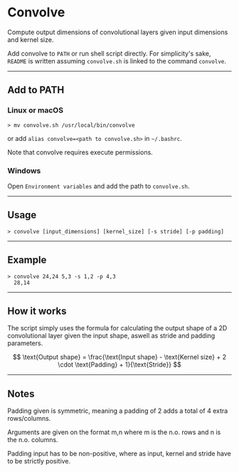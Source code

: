 # Convolve
Compute output dimensions of convolutional layers given input dimensions and kernel size.

Add convolve to `PATH` or run shell script directly. For simplicity's sake, `README` is written assuming `convolve.sh` is linked to the command `convolve`.

------------

## Add to PATH

### Linux or macOS

```
> mv convolve.sh /usr/local/bin/convolve
```

or add `alias convolve=<path to convolve.sh>` in `~/.bashrc`.

Note that convolve requires execute permissions.

### Windows

Open `Environment variables` and add the path to `convolve.sh`.

------------

## Usage

```> convolve [input_dimensions] [kernel_size] [-s stride] [-p padding]```

------------

## Example

```
> convolve 24,24 5,3 -s 1,2 -p 4,3
  28,14
```

------------

## How it works

The script simply uses the formula for calculating the output shape of a 2D convolutional layer given the input shape, aswell as stride and padding parameters.

$$ \text{Output shape} = \frac{\text{Input shape} - \text{Kernel size} + 2 \cdot \text{Padding} + 1}{\text{Stride}} $$

------------

## Notes
Padding given is symmetric, meaning a padding of 2 adds a total of 4 extra rows/columns.

Arguments are given on the format m,n where m is the n.o. rows and n is the n.o. columns.

Padding input has to be non-positive, where as input, kernel and stride have to be strictly positive.
